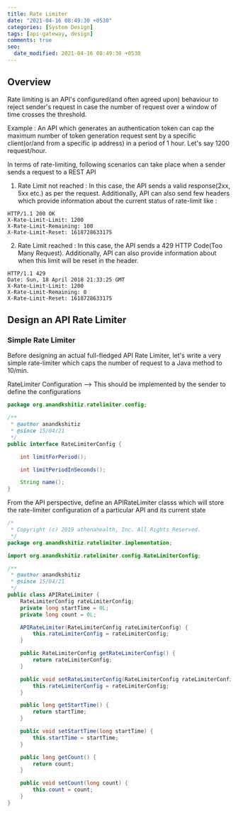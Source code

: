 ```yaml
---
title: Rate Limiter
date: "2021-04-16 08:49:30 +0530"
categories: [System Design]
tags: [api-gateway, design]
comments: true
seo:
  date_modified: 2021-04-16 08:49:30 +0530
---
```


## Overview

Rate limiting is an API's configured(and often agreed upon) behaviour to reject sender's request in case the number of request over a window of time crosses the threshold.

Example : An API which generates an authentication token can cap the maximum number of token generation request sent by a specific client(or/and from a specific ip address) in a period of 1 hour. Let's say 1200 request/hour.

In terms of rate-limiting, following scenarios can take place when a sender sends a request to a REST API
1. Rate Limit not reached : In this case, the API sends a valid response(2xx, 5xx etc.) as per the request. Additionally, API can also send few headers which provide information about the current status of rate-limit like :

```
HTTP/1.1 200 OK
X-Rate-Limit-Limit: 1200
X-Rate-Limit-Remaining: 100
X-Rate-Limit-Reset: 1618728633175
```
2. Rate Limit reached : In this case, the API sends a 429 HTTP Code(Too Many Request). Additionally, API can also provide information about when this limit will be reset in the header.

```
HTTP/1.1 429
Date: Sun, 18 April 2018 21:33:25 GMT
X-Rate-Limit-Limit: 1200
X-Rate-Limit-Remaining: 0
X-Rate-Limit-Reset: 1618728633175
```

## Design an API Rate Limiter


### Simple Rate Limiter

Before designing an actual full-fledged API Rate Limiter, let's write a very simple rate-limiter which caps the number of request to a Java method to 10/min.

RateLimiter Configuration --> This should be implemented by the sender to define the configurations

```java
package org.anandkshitiz.ratelimiter.config;

/**
 * @author anandkshitiz
 * @since 15/04/21
 */
public interface RateLimiterConfig {

    int limitForPeriod();

    int limitPeriodInSeconds();

    String name();
}
```
From the API perspective, define an APIRateLimiter classs which will store the rate-limiter configuration of a particular API and its current state

``` java
/*
 * Copyright (c) 2019 athenahealth, Inc. All Rights Reserved.
 */
package org.anandkshitiz.ratelimiter.implementation;

import org.anandkshitiz.ratelimiter.config.RateLimiterConfig;

/**
 * @author anandkshitiz
 * @since 15/04/21
 */
public class APIRateLimiter {
    RateLimiterConfig rateLimiterConfig;
    private long startTime = 0L;
    private long count = 0L;

    APIRateLimiter(RateLimiterConfig rateLimiterConfig) {
        this.rateLimiterConfig = rateLimiterConfig;
    }

    public RateLimiterConfig getRateLimiterConfig() {
        return rateLimiterConfig;
    }

    public void setRateLimiterConfig(RateLimiterConfig rateLimiterConfig) {
        this.rateLimiterConfig = rateLimiterConfig;
    }

    public long getStartTime() {
        return startTime;
    }

    public void setStartTime(long startTime) {
        this.startTime = startTime;
    }

    public long getCount() {
        return count;
    }

    public void setCount(long count) {
        this.count = count;
    }
}
```